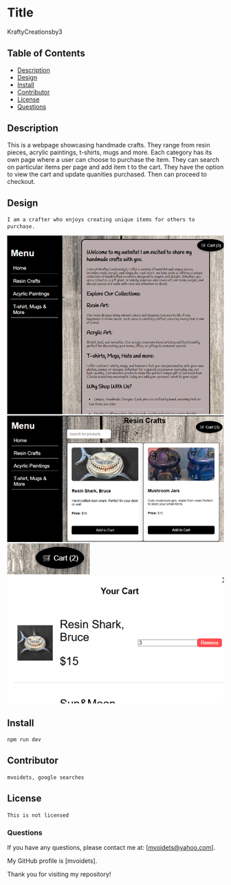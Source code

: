 
  # Title
   KraftyCreationsby3 
   

  ## Table of Contents

  - [Description](#description)
  - [Design](#design)
  - [Install](#install)
  - [Contributor](#contributor)
  - [License](#license)
  - [Questions](#questions)


  ## Description

   This is a webpage showcasing handmade crafts. They range from resin pieces, acrylic paintings, t-shirts, mugs and more. Each category has its own page where a user can choose to purchase the item. They can search on particular items per page and add item t to the cart. They have the option to view the cart and update quanities purchased. Then can proceed to checkout. 

  ## Design

    I am a crafter who enjoys creating unique items for others to purchase.
![alt text](assets/homepage.png)
![alt text](assets/browse.png)
![alt text](assets/cart.png)
![alt text](assets/cart_item.png)

  ## Install

    npm run dev

  ## Contributor

    mvoidets, google searches

  ## License

    This is not licensed  

  ### Questions

  If you have any questions, please contact me at: [mvoidets@yahoo.com]. 

  My GitHub profile is [mvoidets].

  Thank you for visiting my repository!